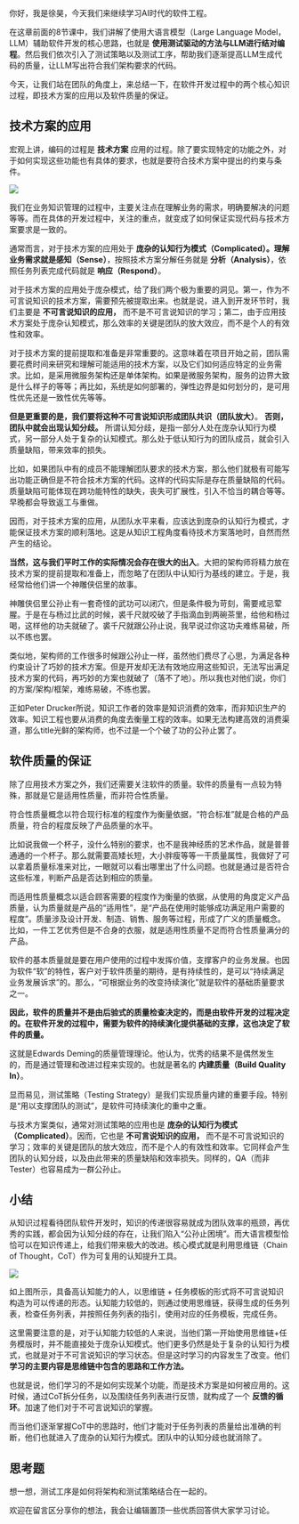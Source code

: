 你好，我是徐昊，今天我们来继续学习AI时代的软件工程。

在这章前面的8节课中，我们讲解了使用大语言模型（Large Language Model，LLM）辅助软件开发的核心思路，也就是 **使用测试驱动的方法与LLM进行结对编程**。然后我们依次引入了测试策略以及测试工序，帮助我们逐渐提高LLM生成代码的质量，让LLM写出符合我们架构要求的代码。

今天，让我们站在团队的角度上，来总结一下，在软件开发过程中的两个核心知识过程，即技术方案的应用以及软件质量的保证。

## 技术方案的应用

宏观上讲，编码的过程是 **技术方案** 应用的过程。除了要实现特定的功能之外，对于如何实现这些功能也有具体的要求，也就是要符合技术方案中提出的约束与条件。

![](https://static001.geekbang.org/resource/image/06/5f/06bdb2a2f599abcef5a2b57bb0d8e05f.jpg?wh=1637x494)

我们在业务知识管理的过程中，主要关注点在理解业务的需求，明确要解决的问题等等。而在具体的开发过程中，关注的重点，就变成了如何保证实现代码与技术方案要求是一致的。

通常而言，对于技术方案的应用处于 **庞杂的认知行为模式（Complicated）。理解业务需求就是感知（Sense）**，按照技术方案分解任务就是 **分析（Analysis）**，依照任务列表完成代码就是 **响应（Respond）**。

对于技术方案的应用处于庞杂模式，给了我们两个极为重要的洞见。第一，作为不可言说知识的技术方案，需要预先被提取出来。也就是说，进入到开发环节时，我们主要是 **不可言说知识的应用，** 而不是不可言说知识的学习；第二，由于应用技术方案处于庞杂认知模式，那么效率的关键是团队的放大效应，而不是个人的有效性和效率。

对于技术方案的提前提取和准备是非常重要的。这意味着在项目开始之前，团队需要花费时间来研究和理解可能适用的技术方案，以及它们如何适应特定的业务需求。比如，是采用微服务架构还是单体架构。如果是微服务架构，服务的边界大致是什么样子的等等；再比如，系统是如何部署的，弹性边界是如何划分的，是可用性优先还是一致性优先等等。

**但是更重要的是，我们要将这种不可言说知识形成团队共识（团队放大）**。 **否则，团队中就会出现认知分歧。** 所谓认知分歧，是指一部分人处在庞杂认知行为模式，另一部分人处于复杂的认知模式。那么处于低认知行为的团队成员，就会引入质量缺陷，带来效率的损失。

比如，如果团队中有的成员不能理解团队要求的技术方案，那么他们就极有可能写出功能正确但是不符合技术方案的代码。这样的代码实际是存在质量缺陷的代码。质量缺陷可能体现在跨功能特性的缺失，丧失可扩展性，引入不恰当的耦合等等。早晚都会导致返工与重做。

因而，对于技术方案的应用，从团队水平来看，应该达到庞杂的认知行为模式，才能保证技术方案的顺利落地。这是从知识工程角度看待技术方案落地时，自然而然产生的结论。

**当然，这与我们平时工作的实际情况会存在很大的出入**。大把的架构师将精力放在技术方案的提前提取和准备上，而忽略了在团队中认知行为基线的建立。于是，我经常给他们讲一个神雕侠侣里的故事。

神雕侠侣里公孙止有一套奇怪的武功可以闭穴，但是条件极为苛刻，需要戒忌荤腥。于是在与杨过比武的时候，裘千尺就咬破了手指滴血到两碗茶里，给他和杨过喝，这样他的功夫就破了。裘千尺就跟公孙止说，我早说过你这功夫难练易破，所以不练也罢。

类似地，架构师的工作很多时候跟公孙止一样，虽然他们费尽了心思，为满足各种约束设计了巧妙的技术方案。但是开发却无法有效地应用这些知识，无法写出满足技术方案的代码，再巧妙的方案也就破了（落不了地）。所以我也对他们说，你们的方案/架构/框架，难练易破，不练也罢。

正如Peter Drucker所说，知识工作者的效率是知识消费的效率，而非知识生产的效率。知识工程也要从消费的角度去衡量工程的效率。如果无法构建高效的消费渠道，那么title光鲜的架构师，也不过是一个个破了功的公孙止罢了。

## 软件质量的保证

除了应用技术方案之外，我们还需要关注软件的质量。软件的质量有一点较为特殊，那就是它是适用性质量，而非符合性质量。

符合性质量概念以符合现行标准的程度作为衡量依据，“符合标准”就是合格的产品质量，符合的程度反映了产品质量的水平。

比如说我做一个杯子，没什么特别的要求，也不是我神经质的艺术作品，就是普普通通的一个杯子。那么就需要高矮长短，大小胖瘦等等一干质量属性，我做好了可以拿着质量标准来对比，一眼就可以看出哪里出了什么问题。也就是通过是否符合这些标准，判断产品是否达到相应的质量。

而适用性质量概念以适合顾客需要的程度作为衡量的依据，从使用的角度定义产品质量，认为质量就是产品的“适用性”，是“产品在使用时能够成功满足用户需要的程度”。质量涉及设计开发、制造、销售、服务等过程，形成了广义的质量概念。比如，一件工艺优秀但是不合身的衣服，就是适用性质量不足而符合性质量满分的产品。

软件的基本质量就是要在用户使用的过程中发挥价值，支撑客户的业务发展。也因为软件“软”的特性，客户对于软件质量的期待，是有持续性的，是可以“持续满足业务发展诉求”的。那么，“可根据业务的改变持续演化”就是软件的基础质量要求之一。

**因此，软件的质量并不是由后验式的质量检查决定的，而是由软件开发的过程决定的。在软件开发的过程中，需要为软件的持续演化提供基础的支撑，这也决定了软件的质量。**

这就是Edwards Deming的质量管理理论。他认为，优秀的结果不是偶然发生的，而是通过管理和改进过程来实现的。也就是著名的 **内建质量（Build Quality In）**。

显而易见，测试策略（Testing Strategy）是我们实现质量内建的重要手段。特别是“用以支撑团队的测试”，是软件可持续演化的重中之重。

与技术方案类似，通常对测试策略的应用也是 **庞杂的认知行为模式（Complicated）**。因而，它也是 **不可言说知识的应用，** 而不是不可言说知识的学习；效率的关键是团队的放大效应，而不是个人的有效性和效率。它同样会产生团队的认知分歧，以及由此带来的质量缺陷和效率损失。同样的，QA（而非Tester）也容易成为一群公孙止。

## 小结

从知识过程看待团队软件开发时，知识的传递很容易就成为团队效率的瓶颈，再优秀的实践，都会因为认知分歧的存在，让我们陷入“公孙止困境”。而大语言模型恰恰可以在知识传递上，给我们带来极大的改进。核心模式就是利用思维链（Chain of Thought，CoT）作为可复用的认知提升工具。

![](https://static001.geekbang.org/resource/image/0c/52/0cbd29eaf97b42abfb536e19fc060852.jpg?wh=1796x1055)

如上图所示，具备高认知能力的人，以思维链 \+ 任务模板的形式将不可言说知识构造为可以传递的形态。认知能力较低的，则通过使用思维链，获得生成的任务列表，检查任务列表，并按照任务列表的指引，使用对应的任务模板，完成任务。

这里需要注意的是，对于认知能力较低的人来说，当他们第一开始使用思维链+任务模版时，并不能直接处于庞杂认知模式。他们更多仍然是处于复杂的认知行为模式，也就是对于不可言说知识的学习状态。但是这时学习的内容发生了改变。他们 **学习的主要内容是思维链中包含的思路和工作方法。**

也就是说，他们学习的不是如何实现某个功能，而是技术方案是如何被应用的。这时候，通过CoT拆分任务，以及围绕任务列表进行反馈，就构成了一个 **反馈的循环**。加速了他们对于不可言说知识的掌握。

而当他们逐渐掌握CoT中的思路时，他们才能对于任务列表的质量给出准确的判断，他们也就进入了庞杂的认知行为模式。团队中的认知分歧也就消除了。

## 思考题

想一想，测试工序是如何将架构和测试策略结合在一起的。

欢迎在留言区分享你的想法，我会让编辑置顶一些优质回答供大家学习讨论。